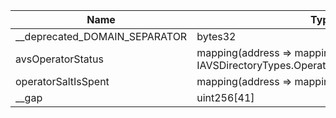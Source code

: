| Name                          | Type                                                                                          | Slot | Offset | Bytes | Contract                                                       |
|-------------------------------|-----------------------------------------------------------------------------------------------|------|--------|-------|----------------------------------------------------------------|
| __deprecated_DOMAIN_SEPARATOR | bytes32                                                                                       | 0    | 0      | 32    | src/contracts/core/AVSDirectoryStorage.sol:AVSDirectoryStorage |
| avsOperatorStatus             | mapping(address => mapping(address => enum IAVSDirectoryTypes.OperatorAVSRegistrationStatus)) | 1    | 0      | 32    | src/contracts/core/AVSDirectoryStorage.sol:AVSDirectoryStorage |
| operatorSaltIsSpent           | mapping(address => mapping(bytes32 => bool))                                                  | 2    | 0      | 32    | src/contracts/core/AVSDirectoryStorage.sol:AVSDirectoryStorage |
| __gap                         | uint256[41]                                                                                   | 3    | 0      | 1312  | src/contracts/core/AVSDirectoryStorage.sol:AVSDirectoryStorage |
